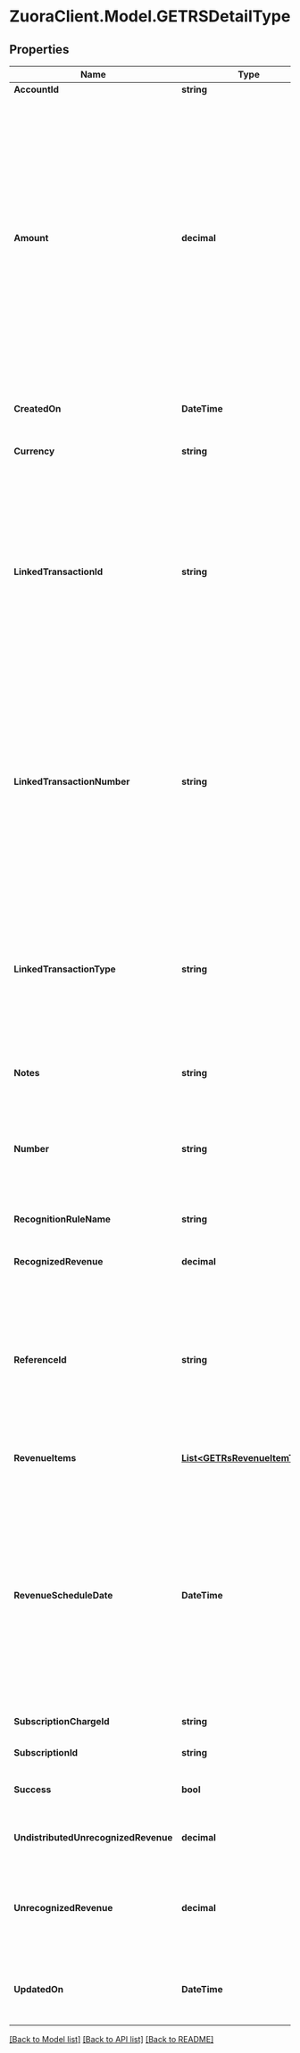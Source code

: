 # ZuoraClient.Model.GETRSDetailType

## Properties

Name | Type | Description | Notes
------------ | ------------- | ------------- | -------------
**AccountId** | **string** | An account ID.  | [optional] 
**Amount** | **decimal** | The revenue schedule amount, which is the sum of all revenue items. This field cannot be null and must be formatted based on the currency, such as &#x60;JPY 30&#x60; or &#x60;USD 30.15&#x60;. Test out the currency to ensure you are using the proper formatting otherwise, the response will fail and this error message is returned: &#x60;Allocation amount with wrong decimal places.&#x60;  | [optional] 
**CreatedOn** | **DateTime** | The date and time when the record was created, in &#x60;yyyy-mm-dd hh:mm:ss&#x60; format.  | [optional] 
**Currency** | **string** | The type of currency used.  | [optional] 
**LinkedTransactionId** | **string** | The linked transaction ID for billing transactions. This field is used for all rules except for the custom unlimited or manual recognition rule models. If using the custom unlimited rule model, then the field value must be null. If the field is not null, then the referenceId field must be null.  | [optional] 
**LinkedTransactionNumber** | **string** | The number for the linked invoice item or invoice item adjustment transaction. This field is used for all rules except for the custom unlimited or manual recognition rule models. If using the custom unlimited or manual recognition rule models, then the field value is null.  | [optional] 
**LinkedTransactionType** | **string** | The type of linked transaction for billing transactions, which can be invoice item or invoice item adjustment. This field is used for all rules except for the custom unlimited or manual recognition rule models.  | [optional] 
**Notes** | **string** | Additional information about this record.  | [optional] 
**Number** | **string** | Revenue schedule number. The revenue schedule number is always prefixed with \&quot;RS\&quot;, for example, \&quot;RS-00000001\&quot;.  | [optional] 
**RecognitionRuleName** | **string** | The name of the recognition rule.  | [optional] 
**RecognizedRevenue** | **decimal** | The revenue that was distributed in a closed accounting period.  | [optional] 
**ReferenceId** | **string** | Reference ID is used only in the custom unlimited rule to create a revenue schedule. In this scenario, the revenue schedule is not linked to an invoice item or invoice item adjustment.  | [optional] 
**RevenueItems** | [**List&lt;GETRsRevenueItemType&gt;**](GETRsRevenueItemType.md) | Revenue items are listed in ascending order by the accounting period start date.  | [optional] 
**RevenueScheduleDate** | **DateTime** | The effective date of the revenue schedule. For example, the revenue schedule date for bookings-based revenue recognition is typically set to the order date or contract date.  The date cannot be in a closed accounting period. The date must be in &#x60;yyyy-mm-dd&#x60; format.  | [optional] 
**SubscriptionChargeId** | **string** | The original subscription charge ID.  | [optional] 
**SubscriptionId** | **string** | The original subscription ID.  | [optional] 
**Success** | **bool** | Returns &#x60;true&#x60; if the request was processed successfully.  | [optional] 
**UndistributedUnrecognizedRevenue** | **decimal** | Revenue in the open-ended accounting period.  | [optional] 
**UnrecognizedRevenue** | **decimal** | Revenue distributed in all open accounting periods, which includes the open-ended accounting period.  | [optional] 
**UpdatedOn** | **DateTime** | The date and time when the revenue automation start date was set, in &#x60;yyyy-mm-dd hh:mm:ss&#x60; formst.  | [optional] 

[[Back to Model list]](../README.md#documentation-for-models) [[Back to API list]](../README.md#documentation-for-api-endpoints) [[Back to README]](../README.md)

